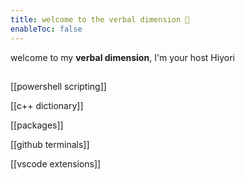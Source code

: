 ```yaml
---
title: welcome to the verbal dimension 🫧
enableToc: false
---
```

welcome to my **verbal dimension**, I'm your host Hiyori
## 
[[powershell scripting]]

[[c++ dictionary]]

[[packages]]

[[github terminals]]

[[vscode extensions]]
